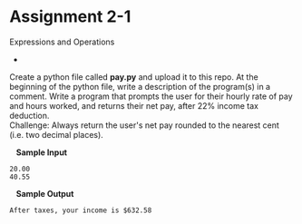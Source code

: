 # Assignment 2-1

Expressions and Operations

-
Create a python file called **pay.py** and upload it to this repo. At the beginning of the python file, write a description of the program(s) in a comment. Write a program that prompts the user for their hourly rate of pay and hours worked, and returns their net pay, after 22% income tax deduction.<br>
Challenge: Always return the user's net pay rounded to the nearest cent (i.e. two decimal places).

&nbsp;&nbsp; **Sample Input**

    20.00
    40.55

&nbsp;&nbsp; **Sample Output**

    After taxes, your income is $632.58
